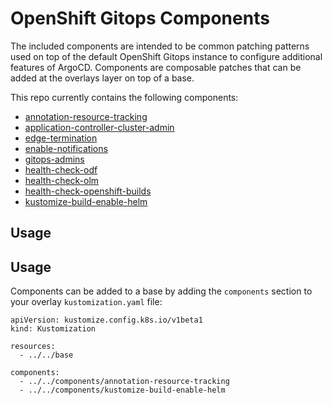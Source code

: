 # OpenShift Gitops Components

The included components are intended to be common patching patterns used on top of the default OpenShift Gitops instance to configure additional features of ArgoCD.  Components are composable patches that can be added at the overlays layer on top of a base.

This repo currently contains the following components:

* [annotation-resource-tracking](annotation-resource-tracking)
* [application-controller-cluster-admin](application-controller-cluster-admin)
* [edge-termination](edge-termination)
* [enable-notifications](enable-notifications)
* [gitops-admins](gitops-admins)
* [health-check-odf](health-check-odf)
* [health-check-olm](health-check-olm)
* [health-check-openshift-builds](health-check-openshift-builds)
* [kustomize-build-enable-helm](kustomize-build-enable-helm)

## Usage

## Usage

Components can be added to a base by adding the `components` section to your overlay `kustomization.yaml` file:

```
apiVersion: kustomize.config.k8s.io/v1beta1
kind: Kustomization

resources:
  - ../../base

components:
  - ../../components/annotation-resource-tracking
  - ../../components/kustomize-build-enable-helm
```
